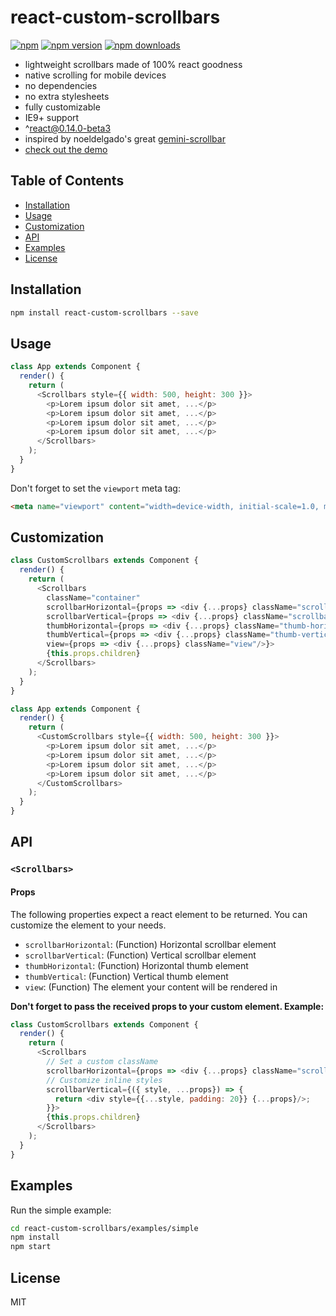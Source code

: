 react-custom-scrollbars
=========================

[![npm](https://img.shields.io/badge/npm-react--custom--scrollbars-brightgreen.svg?style=flat-square)]()
[![npm version](https://img.shields.io/npm/v/react-custom-scrollbars.svg?style=flat-square)](https://www.npmjs.com/package/react-custom-scrollbars)
[![npm downloads](https://img.shields.io/npm/dm/react-custom-scrollbars.svg?style=flat-square)](https://www.npmjs.com/package/react-custom-scrollbars)

* lightweight scrollbars made of 100% react goodness
* native scrolling for mobile devices
* no dependencies
* no extra stylesheets
* fully customizable
* IE9+ support
* ^react@0.14.0-beta3
* inspired by noeldelgado's great [gemini-scrollbar](https://github.com/noeldelgado/gemini-scrollbar)
* [check out the demo](http://malte-wessel.github.io/react-custom-scrollbars/)

## Table of Contents

- [Installation](#installation)
- [Usage](#usage)
- [Customization](#customization)
- [API](#api)
- [Examples](#examples)
- [License](#license)

## Installation
```bash
npm install react-custom-scrollbars --save
```

## Usage
```javascript
class App extends Component {
  render() {
    return (
      <Scrollbars style={{ width: 500, height: 300 }}>
        <p>Lorem ipsum dolor sit amet, ...</p>
        <p>Lorem ipsum dolor sit amet, ...</p>
        <p>Lorem ipsum dolor sit amet, ...</p>
        <p>Lorem ipsum dolor sit amet, ...</p>
      </Scrollbars>
    );
  }
}
```

Don't forget to set the `viewport` meta tag:

```html
<meta name="viewport" content="width=device-width, initial-scale=1.0, maximum-scale=1.0, user-scalable=0"/>
```

## Customization
```javascript
class CustomScrollbars extends Component {
  render() {
    return (
      <Scrollbars
        className="container"
        scrollbarHorizontal={props => <div {...props} className="scrollbar-horizontal" />}
        scrollbarVertical={props => <div {...props} className="scrollbar-vertical"/>}
        thumbHorizontal={props => <div {...props} className="thumb-horizontal"/>}
        thumbVertical={props => <div {...props} className="thumb-vertical"/>}
        view={props => <div {...props} className="view"/>}>
        {this.props.children}
      </Scrollbars>
    );
  }
}

class App extends Component {
  render() {
    return (
      <CustomScrollbars style={{ width: 500, height: 300 }}>
        <p>Lorem ipsum dolor sit amet, ...</p>
        <p>Lorem ipsum dolor sit amet, ...</p>
        <p>Lorem ipsum dolor sit amet, ...</p>
        <p>Lorem ipsum dolor sit amet, ...</p>
      </CustomScrollbars>
    );
  }
}
```

## API

### `<Scrollbars>`

#### Props

The following properties expect a react element to be returned. You can customize the element to your needs.

* `scrollbarHorizontal`: (Function) Horizontal scrollbar element
* `scrollbarVertical`: (Function) Vertical scrollbar element
* `thumbHorizontal`: (Function) Horizontal thumb element
* `thumbVertical`: (Function) Vertical thumb element
* `view`: (Function) The element your content will be rendered in

**Don't forget to pass the received props to your custom element. Example:**

```javascript
class CustomScrollbars extends Component {
  render() {
    return (
      <Scrollbars
        // Set a custom className
        scrollbarHorizontal={props => <div {...props} className="scrollbar-vertical"/>}
        // Customize inline styles
        scrollbarVertical={({ style, ...props}) => {
          return <div style={{...style, padding: 20}} {...props}/>;
        }}>
        {this.props.children}
      </Scrollbars>
    );
  }
}
```

## Examples

Run the simple example:
```bash
cd react-custom-scrollbars/examples/simple
npm install
npm start
```

## License

MIT
